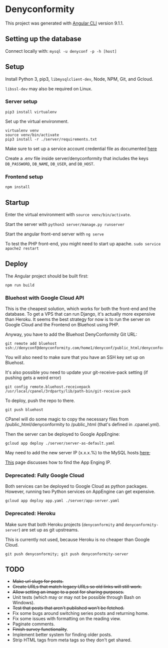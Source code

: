 # Denyconformity

This project was generated with [Angular CLI](https://github.com/angular/angular-cli) version 9.1.1.

## Setting up the database

<!-- Remember to start the cloud sql proxy ~

```
gcloud init
gcloud auth login
./cloud_sql_proxy -instances=denyconformity-staging:us-central1:denyconformity=tcp:3306
```
(This is only a thing if using cloud sql, which the site currently does not.)
-->

Connect locally with:
`mysql -u denyconf -p -h [host]`


## Setup

Install Python 3, pip3, `libmysqlclient-dev`, Node, NPM, Git, and Gcloud.

`libssl-dev` may also be required on Linux.

### Server setup

```
pip3 install virtualenv
```

Set up the virtual environment.

```
virtualenv venv
source venv/bin/activate
pip3 install -r ./server/requirements.txt
```

Make sure to set up a service account credential file as documented [here](https://cloud.google.com/secret-manager/docs/reference/libraries#client-libraries-install-python)

Create a .env file inside server/denyconformity that includes the keys `DB_PASSWORD`, `DB_NAME`, `DB_USER`, and `DB_HOST`.

### Frontend setup

```
npm install
```

## Startup

Enter the virtual environment with `source venv/bin/activate`.

Start the server with `python3 server/manage.py runserver`

Start the angular front-end server with `ng serve`

To test the PHP front-end, you might need to start up apache. `sudo service apache2 restart`


## Deploy

The Angular project should be built first:

```
npm run build
```

### Bluehost with Google Cloud API

This is the cheapest solution, which works for both the front-end and the database. To get a VPS that can run Django, it's actually more expensive than Heroku. It seems the best strategy for now is to run the server on Google Cloud and the Frontend on Bluehost using PHP.

Anyway, you have to add the Bluehost DenyConformity Git URL:

```
git remote add bluehost ssh://denyconf@denyconformity.com/home1/denyconf/public_html/denyconformity
```

You will also need to make sure that you have an SSH key set up on Bluehost.

It's also possible you need to update your git-receive-pack setting (if pushing gets a weird error)

```
git config remote.bluehost.receivepack /usr/local/cpanel/3rdparty/lib/path-bin/git-receive-pack
```

To deploy, push the repo to there.

```
git push bluehost
```

CPanel will do some magic to copy the necessary files from /public_html/denyconformity to /public_html (that's defined in .cpanel.yml).

Then the server can be deployed to Google AppEngine:

```
gcloud app deploy ./server/server-as-default.yaml
```

May need to add the new server IP (x.x.x.%) to the MySQL hosts [here](https://cpanel-box5878.bluehost.com/cpsess6011082395/frontend/bluehost/sql/managehost.html);

[This](https://cloud.google.com/appengine/kb#static-ip) page discusses how to find the App Enging IP.


### Deprecated: Fully Google Cloud

Both services can be deployed to Google Cloud as python packages. However, running two Python services on AppEngine can get expensive.

```
gcloud app deploy app.yaml ./server/app-server.yaml
```

### Deprecated: Heroku

Make sure that both Heroku projects (`denyconformity` and `denyconformity-server`) are set up as git upstreams.

This is currently not used, because Heroku is no cheaper than Google Cloud.

`git push denyconformity; git push denyconformity-server`

## TODO

* ~~Make url slugs for posts.~~
* ~~Create URLs that match legacy URLs so old links will still work.~~
* ~~Allow setting an image to a post for sharing purposes.~~
* Unit tests (which may or may not be possible through Bash on Windows).
* ~~Test that posts that aren't published won't be fetched.~~
* Fix some bugs around switching series posts and returning home.
* Fix some issues with formatting on the reading view.
* Paginate comments.
* ~~Finish survey functionality~~.
* Implement better system for finding older posts.
* Strip HTML tags from meta tags so they don't get shared.
